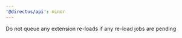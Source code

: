 ```yaml
---
'@directus/api': minor
---
```


Do not queue any extension re-loads if any re-load jobs are pending
